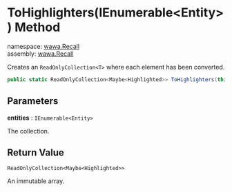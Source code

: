 # ToHighlighters\(IEnumerable\<Entity\>\) Method

namespace: [wawa\.Recall](../../wawa.Recall.md)<br />
assembly: [wawa\.Recall](../../../wawa.Recall.md)

Creates an `ReadOnlyCollection<T>` where each element has been converted\.

```csharp
public static ReadOnlyCollection<Maybe<Highlighted>> ToHighlighters(this IEnumerable<Entity> entities);
```

## Parameters

__entities__ : `IEnumerable<Entity>`

The collection\.

## Return Value

`ReadOnlyCollection<Maybe<Highlighted>>`

An immutable array\.

